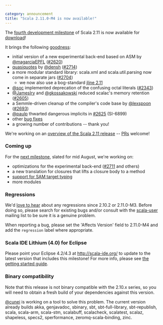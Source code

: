 ```yaml
---

category: announcement
title: "Scala 2.11.0-M4 is now available!"
---
```

The [fourth development milestone](https://github.com/scala/scala/releases/v2.11.0-M4) of Scala 2.11 is now available for [download](/download/2.11.0-M4.html)!

It brings the following [goodness](https://github.com/scala/scala/issues?direction=desc&labels=reviewed&milestone=18&page=1&sort=comments&state=closed):

- initial version of a new experimental back-end based on ASM by [@magarciaEPFL](https://github.com/magarciaEPFL) ([#2620](https://github.com/scala/scala/pull/2620))
- [quasiquotes](http://docs.scala-lang.org/overviews/macros/quasiquotes.html) by [@densh](https://github.com/densh) ([#2714](https://github.com/scala/scala/pull/2714))
- a more modular standard library: scala.xml and scala.util.parsing now come in separate jars ([#2704](https://github.com/scala/scala/pull/2704))
  - we now also use a bog-standard [jline 2.11](https://github.com/jline/jline2/tree/jline-2.11)
- [@soc](https://github.com/soc) implemented deprecation of the confusing octal literals ([#2343](https://github.com/scala/scala/pull/2343))
- [@JamesIry](https://github.com/JamesIry) and [@gkossakowski](https://github.com/gkossakowski) reduced scalac's memory retention ([#2605](https://github.com/scala/scala/pull/2605))
- a Semmle-driven cleanup of the compiler's code base by [@lexspoon](https://github.com/lexspoon) ([#2693](https://github.com/scala/scala/pull/2693))
- [@paulp](https://github.com/paulp) thwarted dangerous implicits in [#2625](https://github.com/scala/scala/pull/2625) (SI-6899)
- other [bug fixes](https://issues.scala-lang.org/secure/IssueNavigator.jspa?reset=true&jqlQuery=project+%3D+SI+AND+resolution+%3D+fixed+AND+fixVersion+%3D+%22Scala+2.11.0-M4%22+ORDER+BY+key+ASC%2C+priority+DESC)
- a growing number of contributions -- thank you!

We're working on an [overview of the Scala 2.11 release](https://web.archive.org/web/20170623002210/http://docs.scala-lang.org/scala/2.11/) -- [PRs](https://github.com/scala/scala/blob/gh-pages/2.11/index.markdown) welcome!

### Coming up
For the [next milestone](https://github.com/scala/scala/issues?milestone=20&state=open), slated for mid August, we're working on:

- optimizations for the experimental back-end ([#2711](https://github.com/scala/scala/pull/2711) and others)
- a new translation for closures that lifts a closure body to a method
- [support for SAM target typing](https://github.com/adriaanm/scala/tree/sammy)
- more modules

### Regressions
We'd [love to hear](https://issues.scala-lang.org/) about any regressions since 2.10.2 or 2.11.0-M3. Before doing so, please search for existing bugs and/or consult with the [scala-user](https://groups.google.com/forum/#!forum/scala-user) mailing list to be sure it is a genuine problem.

When reporting a bug, please set the 'Affects Version' field to 2.11.0-M4 and add the `regression` label where appropriate.

### Scala IDE Lithium (4.0) for Eclipse
Please point your Eclipse 4.2/4.3 at http://scala-ide.org/ to update to the latest version that includes this milestone!
For more info, please see [the getting started guide](http://scala-ide.org/docs/user/gettingstarted.html).

### Binary compatibility
Note that this release is not binary compatible with the 2.10.x series, so you will need to obtain a fresh build of your dependencies against this version.

[@cunei](https://github.com/cunei) is working on a tool to solve this problem. The current version already builds akka, genjavadoc, sbinary, sbt, sbt-full-library, sbt-republish, scala, scala-arm, scala-stm, scalabuff, scalacheck, scalatest, scalaz, shapeless, specs2, sperformance, zeromq-scala-binding, zinc.
